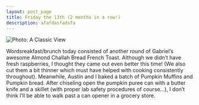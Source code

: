 ```yaml
---
layout: post_page
title: Friday the 13th (2 months in a row!)
description: afafdasfadsfa
---
```

<img alt="Photo: A Classic View" src="http://nmlin.org/Images/2015.02.14/buns_one.jpg" style="max-width:630px;">


Wordsreakfast/brunch today consisted of another round of Gabriel’s awesome Almond Challah Bread French Toast. Although we didn’t have fresh raspberries, I thought they came out even better this time! (We also cut them a bit thinner which must have helped with cooking consistently throughout). Meanwhile, Austin and I baked a batch of Pumpkin Muffins and Pumpkin bread. After chiseling open the pumpkin puree can with a butter knife and a skillet (with proper lab safety procedures of course…), I don’t think I’ll be able to walk past a can opener in a grocery store.